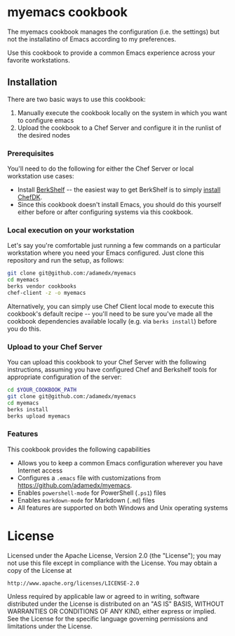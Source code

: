 # myemacs cookbook

The myemacs cookbook manages the configuration (i.e. the settings) but
not the installatino of Emacs according to my preferences.

Use this cookbook to provide a common Emacs experience across your
favorite workstations.

## Installation

There are two basic ways to use this cookbook:

1. Manually execute the cookbook locally on the system in which you
want to configure emacs
2. Upload the cookbook to a Chef Server and configure it in the
runlist of the desired nodes

### Prerequisites

You'll need to do the following for either the Chef Server or local
workstation use cases:

* Install [BerkShelf](http://berkshelf.com/) -- the easiest way to get
BerkShelf is to simply [install ChefDK](https://downloads.chef.io/chef-dk/).
* Since this cookbook doesn't install Emacs, you should do this
  yourself either before or after configuring systems via this cookbook.

### Local execution on your workstation
Let's say you're comfortable just running a few commands on a
particular workstation where you need your Emacs configured. Just
clone this repository and run the setup, as follows:

```sh
git clone git@github.com:/adamedx/myemacs
cd myemacs
berks vendor cookbooks
chef-client -z -o myemacs
```

Alternatively, you can simply use Chef Client local mode to execute
this cookbook's default recipe -- you'll need to be sure you've made
all the cookbook dependencies available locally (e.g. via `berks
install`) before you do this.

### Upload to your Chef Server

You can upload this cookbook to your Chef Server with the following
instructions, assuming you have configured Chef and Berkshelf tools
for appropriate configuration of the server:

```sh
cd $YOUR_COOKBOOK_PATH
git clone git@github.com:/adamedx/myemacs
cd myemacs
berks install
berks upload myemacs
```

### Features

This cookbook provides the following capabilities

* Allows you to keep a common Emacs configuration wherever you have
  Internet access
* Configures a `.emacs` file with customizations from https://github.com/adamedx/myemacs.
* Enables `powershell-mode` for PowerShell (`.ps1`) files
* Enables `markdown-mode` for Markdown (`.md`) files
* All features are supported on both Windows and Unix operating
  systems

# License

Licensed under the Apache License, Version 2.0 (the "License");
you may not use this file except in compliance with the License.
You may obtain a copy of the License at

    http://www.apache.org/licenses/LICENSE-2.0

Unless required by applicable law or agreed to in writing, software
distributed under the License is distributed on an "AS IS" BASIS,
WITHOUT WARRANTIES OR CONDITIONS OF ANY KIND, either express or implied.
See the License for the specific language governing permissions and
limitations under the License.

